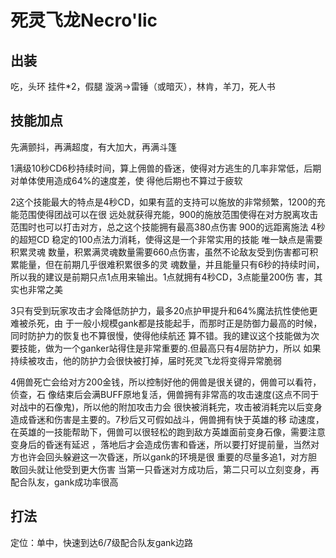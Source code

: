 # 死灵飞龙Necro'lic

## 出装
吃，头环
挂件*2，假腿
漩涡->雷锤（或暗灭），林肯，羊刀，死人书

## 技能加点
先满颤抖，再满超度，有大加大，再满斗篷

1满级10秒CD6秒持续时间，算上佣兽的昏迷，使得对方逃生的几率非常低，后期对单体使用造成64%的速度差，使 得他后期也不算过于疲软

2这个技能最大的特点是4秒CD，如果有蓝的支持可以施放的非常频繁，1200的充能范围使得团战可以在很 远处就获得充能，900的施放范围使得在对方脱离攻击范围时也可以打击对方，总之这个技能拥有最高380点伤害 900的远距离施法 4秒的超短CD 稳定的100点法力消耗，使得这是一个非常实用的技能 唯一缺点是需要积累灵魂 数量，积累满灵魂数量需要660点伤害，虽然不论敌友受到伤害都可积累能量，但在前期几乎很难积累很多的灵 魂数量，并且能量只有6秒的持续时间，所以我的建议是前期只点1点用来输出。1点就拥有4秒CD，3点能量200伤 害，其实也非常之美

3只有受到玩家攻击才会降低防护力，最多20点护甲提升和64%魔法抗性使他更难被杀死，由 于一般小规模gank都是技能起手，而那时正是防御力最高的时候，同时防护力的恢复也不算很慢，使得他续航还 算不错。我的建议这个技能做为次要技能，做为一个ganker站得住是非常重要的.但最高只有4层防护力，所以 如果持续被攻击，他的防护力会很快被打掉，届时死灵飞龙将变得异常脆弱

4佣兽死亡会给对方200金钱，所以控制好他的佣兽是很关键的，佣兽可以看符，侦查，石 像结束后会满BUFF原地复活，佣兽拥有非常高的攻击速度(这点不同于对战中的石像鬼)，所以他的附加攻击力会 很快被消耗完，攻击被消耗完以后变身造成昏迷和伤害是主要的。7秒后又可假如战斗，佣兽拥有快于英雄的移 动速度，在英雄的一技能帮助下，佣兽可以很轻松的跑到敌方英雄面前变身石像，需要注意变身后的昏迷有延迟 ，落地后才会造成伤害和昏迷，所以要打好提前量，当然对方也许会回头躲避这一次昏迷，所以gank的环境是很 重要的尽量多追1，对方胆敢回头就让他受到更大伤害
当第一只昏迷对方成功后，第二只可以立刻变身，再配合队友，gank成功率很高

## 打法
定位：单中，快速到达6/7级配合队友gank边路
